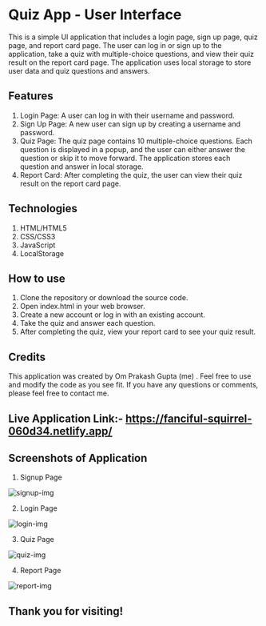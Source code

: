 # Quiz App - User Interface
This is a simple UI application that includes a login page, sign up page, quiz page, and report card page. The user can log in or sign up to the application, take a quiz with multiple-choice questions, and view their quiz result on the report card page. The application uses local storage to store user data and quiz questions and answers.

## Features
1. Login Page: A user can log in with their username and password.
2. Sign Up Page: A new user can sign up by creating a username and password.
3. Quiz Page: The quiz page contains 10 multiple-choice questions. Each question is displayed in a popup, and the user can either answer the question or skip it to move forward. The application stores each question and answer in local storage.
4. Report Card: After completing the quiz, the user can view their quiz result on the report card page.
## Technologies
1. HTML/HTML5
2. CSS/CSS3
3. JavaScript
4. LocalStorage
## How to use
1. Clone the repository or download the source code.
2. Open index.html in your web browser.
3. Create a new account or log in with an existing account.
4. Take the quiz and answer each question.
5. After completing the quiz, view your report card to see your quiz result.
## Credits
This application was created by Om Prakash Gupta (me) . Feel free to use and modify the code as you see fit. If you have any questions or comments, please feel free to contact me.

## Live Application Link:- https://fanciful-squirrel-060d34.netlify.app/
## Screenshots of Application
1. Signup Page

![signup-img](https://res.cloudinary.com/dym57v5kc/image/upload/v1677742959/Salesken-Assignments-pics/Screenshot_6777_o4vauh.png)

2. Login Page

![login-img](https://res.cloudinary.com/dym57v5kc/image/upload/v1677742959/Salesken-Assignments-pics/Screenshot_6778_sqy9ll.png)

3. Quiz Page

![quiz-img](https://res.cloudinary.com/dym57v5kc/image/upload/v1677742959/Salesken-Assignments-pics/Screenshot_6779_mtqkst.png)

4. Report Page

![report-img](https://res.cloudinary.com/dym57v5kc/image/upload/v1677742959/Salesken-Assignments-pics/Screenshot_6780_wmiaos.png)

## Thank you for visiting!
